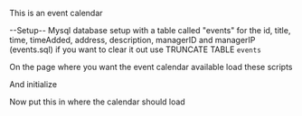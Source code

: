 This is an event calendar

--Setup--
Mysql database setup with a table called "events" for the id, title, time, timeAdded, address, description, managerID and managerIP (events.sql) if you want to clear it out use TRUNCATE TABLE `events`

On the page where you want the event calendar available load these scripts
	<script src="js/jquery-1.9.1.js" type="text/javascript"></script>
	<script src="js/jquery.smooth-scroll.min.js" type="text/javascript"></script>
	<script type="text/javascript" src="https://maps.googleapis.com/maps/api/js?key=AIzaSyAvloktPgM55YJWxAggRuTFD_vO9HkllhY&sensor=true"></script>
	<script type="text/javascript" src="js/calendar.js"></script>

And initialize
	<body onload="initialize()">

Now put this in where the calendar should load
	<section id="eventcalendar">
		<?php include ('include/event_cal.php'); ?>
	</section>
